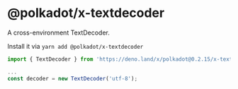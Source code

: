 # @polkadot/x-textdecoder

A cross-environment TextDecoder.

Install it via `yarn add @polkadot/x-textdecoder`

```js
import { TextDecoder } from 'https://deno.land/x/polkadot@0.2.15/x-textdecoder/mod.ts';

...
const decoder = new TextDecoder('utf-8');
```
